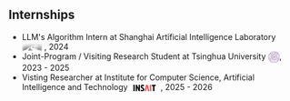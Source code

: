 <!-- ## Internships -->
<h2 id="internships">
  Internships
</h2>
<ul style="margin:0 0 5px;">
  <li>LLM's Algorithm Intern at Shanghai Artificial Intelligence Laboratory <img class="mini-img"  src="images/pjlab-logo.png" style="vertical-align: middle;" alt="Logo" width="35"> , 2024</li>
  <li>Joint-Program / Visiting Research Student at Tsinghua University <img class="mini-img"  src="images/tsinghua-logo.png" style="vertical-align: middle;" alt="Logo" width="20">, 2023 - 2025</li>
  <li>Visting Researcher at Institute for Computer Science, Artificial Intelligence and Technology <img class="mini-img"  src="images/insait-logo.png" style="vertical-align: middle;" alt="Logo" width="50"> , 2025 - 2026</li>
</ul>
